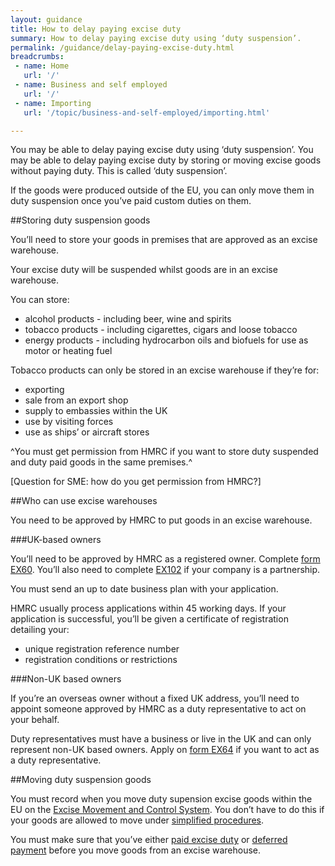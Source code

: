 ```yaml
---
layout: guidance
title: How to delay paying excise duty
summary: How to delay paying excise duty using ‘duty suspension’.
permalink: /guidance/delay-paying-excise-duty.html
breadcrumbs:
 - name: Home
   url: '/'
 - name: Business and self employed
   url: '/'
 - name: Importing
   url: '/topic/business-and-self-employed/importing.html'   

---
```

You may be able to delay paying excise duty using ‘duty suspension’. You may be able to delay paying excise duty by storing or moving excise goods without paying duty. This is called ‘duty suspension’.

If the goods were produced outside of the EU, you can only move them in duty suspension once you’ve paid custom duties on them.

##Storing duty suspension goods

You’ll need to store your goods in premises that are approved as an excise warehouse. 

Your excise duty will be suspended whilst goods are in an excise warehouse.

You can store: 

* alcohol products - including beer, wine and spirits
* tobacco products - including cigarettes, cigars and loose tobacco
* energy products - including hydrocarbon oils and biofuels for use as motor or heating fuel

Tobacco products can only be stored in an excise warehouse if they’re for:

* exporting
* sale from an export shop
* supply to embassies within the UK
* use by visiting forces
* use as ships’ or aircraft stores

^You must get permission from HMRC if you want to store duty suspended and duty paid goods in the same premises.^

[Question for SME: how do you get permission from HMRC?]

##Who can use excise warehouses

You need to be approved by HMRC to put goods in an excise warehouse.

###UK-based owners

You’ll need to be approved by HMRC as a registered owner. Complete [form EX60](/government/publications/excise-warehousing-application-to-be-an-owner-of-duty-suspended-goods-held-in-excise-warehouses-ex60). You’ll also need to complete [EX102](/government/publications/excise-movements-about-the-partners-excise-102) if your company is a partnership.

You must send an up to date business plan with your application. 

HMRC usually process applications within 45 working days. If your application is successful, you’ll be given a certificate of registration detailing your:

* unique registration reference number
* registration conditions or restrictions 

###Non-UK based owners

If you’re an overseas owner without a fixed UK address, you’ll need to appoint someone approved by HMRC as a duty representative to act on your behalf.

Duty representatives must have a business or live in the UK and can only represent non-UK based owners. Apply on [form EX64](/government/publications/excise-warehousing-application-to-be-a-duty-representative-ex64) if you want to act as a duty representative.

##Moving duty suspension goods

You must record when you move duty supension excise goods within the EU on the [Excise Movement and Control System](/guidance/excise-movement-and-control-system-how-to-register-and-use). You don’t have to do this if your goods are allowed to move under [simplified procedures](LINK).

You must make sure that you’ve either [paid excise duty](LINK) or [deferred payment](LINK) before you move goods from an excise warehouse. 

